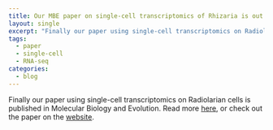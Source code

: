 ```yaml
---
title: Our MBE paper on single-cell transcriptomics of Rhizaria is out!
layout: single
excerpt: "Finally our paper using single-cell transcriptomics on Radiolarians is published in MBE."
tags:
  - paper
  - single-cell
  - RNA-seq
categories:
  - blog
---
```


Finally our paper using single-cell transcriptomics on Radiolarian cells is published in Molecular Biology and Evolution. Read more [here](/publications/Rhizaria-single-cell), or check out the paper on the [website](https://academic.oup.com/mbe/article/3058782/Single-cell-transcriptomics-mega-phylogeny-and-the).
